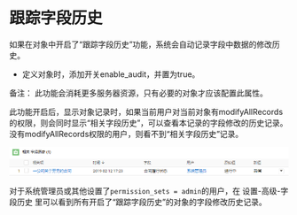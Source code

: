 跟踪字段历史
===

如果在对象中开启了“跟踪字段历史”功能，系统会自动记录字段中数据的修改历史。
- 定义对象时，添加开关enable_audit，并置为true。

备注： 此功能会消耗更多服务器资源，只有必要的对象才应该配置此属性。

此功能开启后，显示对象记录时，如果当前用户对当前对象有modifyAllRecords的权限，则会同时显示“相关字段历史”，可以查看本记录的字段修改的历史记录。没有modifyAllRecords权限的用户，则看不到“相关字段历史”记录。

![显示相关字段历史](assets/record_history.png)

对于系统管理员或其他设置了`permission_sets = admin`的用户，在 设置-高级-字段历史 里可以看到所有开启了“跟踪字段历史”的对象的字段修改历史记录。
